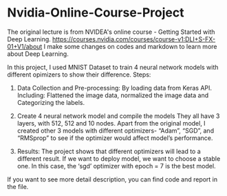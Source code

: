 # Nvidia-Online-Course-Project

The original lecture is from NVIDEA's online course - Getting Started with Deep Learning. https://courses.nvidia.com/courses/course-v1:DLI+S-FX-01+V1/about I make some changes on codes and markdown to learn more about Deep Learning. 

In this project, I used MNIST Dataset to train 4 neural network models with different opimizers to show their difference. 
Steps: 
1.	Data Collection and Pre-processing: 
    By loading data from Keras API. 
    Including: Flattened the image data, normalized the image data and Categorizing the labels.
    
2.	Create 4 neural network model and compile the models
    They all have 3 layers, with 512, 512 and 10 nodes. Apart from the original model, I created other 3 models with different optimizers- “Adam”, “SGD”, and “RMSprop” to see if the optimizer would affect model’s performance.
  
3.  Results:
    The project shows that different optimizers will lead to a different result. If we want to deploy model, we want to choose a stable one. In this case, the ‘sgd’ optimizer with epoch = 7 is the best model.
    
If you want to see more detail description, you can find code and report in the file.



